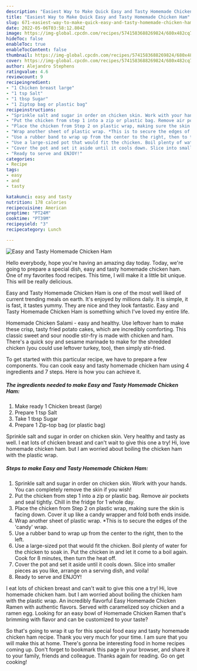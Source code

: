 ```yaml
---
description: "Easiest Way to Make Quick Easy and Tasty Homemade Chicken Ham"
title: "Easiest Way to Make Quick Easy and Tasty Homemade Chicken Ham"
slug: 671-easiest-way-to-make-quick-easy-and-tasty-homemade-chicken-ham
date: 2022-05-06T03:58:12.804Z
image: https://img-global.cpcdn.com/recipes/5741583688269824/680x482cq70/easy-and-tasty-homemade-chicken-ham-recipe-main-photo.jpg
hideToc: false
enableToc: true
enableTocContent: false
thumbnail: https://img-global.cpcdn.com/recipes/5741583688269824/680x482cq70/easy-and-tasty-homemade-chicken-ham-recipe-main-photo.jpg
cover: https://img-global.cpcdn.com/recipes/5741583688269824/680x482cq70/easy-and-tasty-homemade-chicken-ham-recipe-main-photo.jpg
author: Alejandro Stephens
ratingvalue: 4.6
reviewcount: 9
recipeingredient:
- "1 Chicken breast large"
- "1 tsp Salt"
- "1 tbsp Sugar"
- "1 Ziptop bag or plastic bag"
recipeinstructions:
- "Sprinkle salt and sugar in order on chicken skin. Work with your hands. You can completely remove the skin if you wish!"
- "Put the chicken from step 1 into a zip or plastic bag. Remove air pockets and seal tightly. Chill in the fridge for 1 whole day."
- "Place the chicken from Step 2 on plastic wrap, making sure the skin is facing down. Cover it up like a candy wrapper and fold both ends inside."
- "Wrap another sheet of plastic wrap. *This is to secure the edges of the &#39;candy&#39; wrap."
- "Use a rubber band to wrap up from the center to the right, then to the left."
- "Use a large-sized pot that would fit the chicken. Boil plenty of water for the chicken to soak in. Put the chicken in and let it come to a boil again. Cook for 8 minutes, then turn the heat off."
- "Cover the pot and set it aside until it cools down. Slice into smaller pieces as you like, arrange on a serving dish, and voila!"
- "Ready to serve and ENJOY!"
categories:
- Recipe
tags:
- easy
- and
- tasty

katakunci: easy and tasty 
nutrition: 178 calories
recipecuisine: American
preptime: "PT24M"
cooktime: "PT39M"
recipeyield: "3"
recipecategory: Lunch

---
```



![Easy and Tasty Homemade Chicken Ham](https://img-global.cpcdn.com/recipes/5741583688269824/680x482cq70/easy-and-tasty-homemade-chicken-ham-recipe-main-photo.jpg)

Hello everybody, hope you're having an amazing day today. Today, we're going to prepare a special dish, easy and tasty homemade chicken ham. One of my favorites food recipes. This time, I will make it a little bit unique. This will be really delicious.

Easy and Tasty Homemade Chicken Ham is one of the most well liked of current trending meals on earth. It's enjoyed by millions daily. It is simple, it is fast, it tastes yummy. They are nice and they look fantastic. Easy and Tasty Homemade Chicken Ham is something which I've loved my entire life.

Homemade Chicken Salami - easy and healthy. Use leftover ham to make these crisp, tasty fried potato cakes, which are incredibly comforting. This classic sweet and sour noodle stir-fry is made with chicken and ham. There&#39;s a quick soy and sesame marinade to make for the shredded chicken (you could use leftover turkey, too), then simply stir-fried.


To get started with this particular recipe, we have to prepare a few components. You can cook easy and tasty homemade chicken ham using 4 ingredients and 7 steps. Here is how you can achieve it.

<!--inarticleads1-->

##### The ingredients needed to make Easy and Tasty Homemade Chicken Ham:

1. Make ready 1 Chicken breast (large)
1. Prepare 1 tsp Salt
1. Take 1 tbsp Sugar
1. Prepare 1 Zip-top bag (or plastic bag)


Sprinkle salt and sugar in order on chicken skin. Very healthy and tasty as well. I eat lots of chicken breast and can&#39;t wait to give this one a try! Hi, love homemade chicken ham. but I am worried about boiling the chicken ham with the plastic wrap. 

<!--inarticleads2-->

##### Steps to make Easy and Tasty Homemade Chicken Ham:

1. Sprinkle salt and sugar in order on chicken skin. Work with your hands. You can completely remove the skin if you wish!
1. Put the chicken from step 1 into a zip or plastic bag. Remove air pockets and seal tightly. Chill in the fridge for 1 whole day.
1. Place the chicken from Step 2 on plastic wrap, making sure the skin is facing down. Cover it up like a candy wrapper and fold both ends inside.
1. Wrap another sheet of plastic wrap. *This is to secure the edges of the &#39;candy&#39; wrap.
1. Use a rubber band to wrap up from the center to the right, then to the left.
1. Use a large-sized pot that would fit the chicken. Boil plenty of water for the chicken to soak in. Put the chicken in and let it come to a boil again. Cook for 8 minutes, then turn the heat off.
1. Cover the pot and set it aside until it cools down. Slice into smaller pieces as you like, arrange on a serving dish, and voila!
1. Ready to serve and ENJOY!

I eat lots of chicken breast and can&#39;t wait to give this one a try! Hi, love homemade chicken ham. but I am worried about boiling the chicken ham with the plastic wrap. An incredibly flavorful Easy Homemade Chicken Ramen with authentic flavors. Served with caramelized soy chicken and a ramen egg. Looking for an easy bowl of Homemade Chicken Ramen that&#39;s brimming with flavor and can be customized to your taste? 

So that's going to wrap it up for this special food easy and tasty homemade chicken ham recipe. Thank you very much for your time. I am sure that you will make this at home. There's gonna be interesting food in home recipes coming up. Don't forget to bookmark this page in your browser, and share it to your family, friends and colleague. Thanks again for reading. Go on get cooking!
